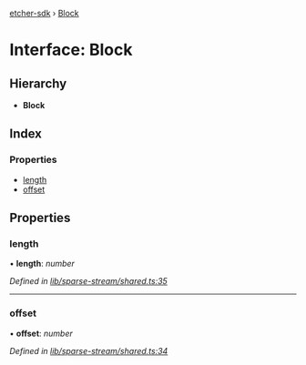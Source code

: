 [etcher-sdk](../README.md) › [Block](block.md)

# Interface: Block

## Hierarchy

* **Block**

## Index

### Properties

* [length](block.md#length)
* [offset](block.md#offset)

## Properties

###  length

• **length**: *number*

*Defined in [lib/sparse-stream/shared.ts:35](https://github.com/balena-io-modules/etcher-sdk/blob/78fae11/lib/sparse-stream/shared.ts#L35)*

___

###  offset

• **offset**: *number*

*Defined in [lib/sparse-stream/shared.ts:34](https://github.com/balena-io-modules/etcher-sdk/blob/78fae11/lib/sparse-stream/shared.ts#L34)*
